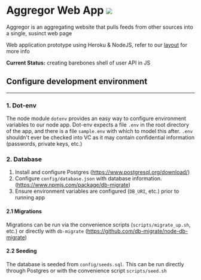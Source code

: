 # Aggregor Web App <img src="https://travis-ci.org/wyattades/webapp.svg?branch=master" >

Aggregor is an aggregating website that pulls feeds from other sources into a single, susinct web page

Web application prototype using Heroku &amp; NodeJS, refer to our <a href="https://realtimeboard.com/app/board/o9J_k1c4bgY=/">layout</a> for more info

  <b>Current Status:</b> creating barebones shell of user API in JS

## Configure development environment
---

### 1. Dot-env

The node module `dotenv` provides an easy way to configure environment variables to our node app. Dot-env expects a file `.env` in the root directory of the app, and there is a file `sample.env` with which to model this after. `.env` shouldn't ever be checked into VC as it may contain confidential information (passwords, private keys, etc.)

### 2. Database

1. Install and configure Postgres (https://www.postgresql.org/download/)
2. Configure `config/database.json` with database information. (https://www.npmjs.com/package/db-migrate)
4. Ensure environment variables are configured (`DB_URI`, etc.) prior to running app

#### 2.1 Migrations

Migrations can be run via the convenience scripts (`scripts/migrate_up.sh`, etc.) or directly with `db-migrate` (https://github.com/db-migrate/node-db-migrate)

#### 2.2 Seeding

The database is seeded from `config/seeds.sql`. This can be run directly through Postgres or with the convenience script `scripts/seed.sh`
